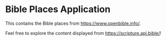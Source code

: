 # Bible Places Application

This contains the Bible places from https://www.openbible.info/.

Feel free to explore the content displayed from https://scripture.api.bible/!
